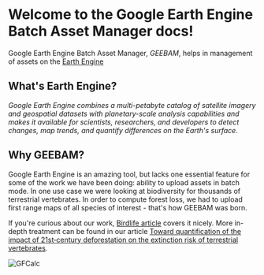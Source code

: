 # Welcome to the Google Earth Engine Batch Asset Manager docs!

Google Earth Engine Batch Asset Manager, *GEEBAM*, helps in management of assets on the [Earth Engine](https://earthengine.google.com/)

## What's Earth Engine?

*Google Earth Engine combines a multi-petabyte catalog of satellite imagery and geospatial datasets with planetary-scale analysis capabilities and makes it available for scientists, researchers, and developers to detect changes, map trends, and quantify differences on the Earth's surface.*

## Why GEEBAM?

Google Earth Engine is an amazing tool, but lacks one essential feature for some of the work we have been doing: ability to upload assets in batch mode. In one use case we were looking at biodiversity for thousands of terrestrial vertebrates. In order to compute forest loss, we had to upload first range maps of all species of interest - that's how GEEBAM was born.

If you're curious about our work, [Birdlife article](https://www.birdlife.org/worldwide/news/forest-loss-century-driving-many-species-towards-extinction-warns-new-study) covers it nicely. More in-depth treatment can be found in our article [Toward quantification of the impact of 21st‐century deforestation on the extinction risk of terrestrial vertebrates](https://conbio.onlinelibrary.wiley.com/doi/abs/10.1111/cobi.12715).

![GFCalc](https://github.com/RSPB/GFCalculator/raw/master/images/esh%20tree%20cover.jpg)